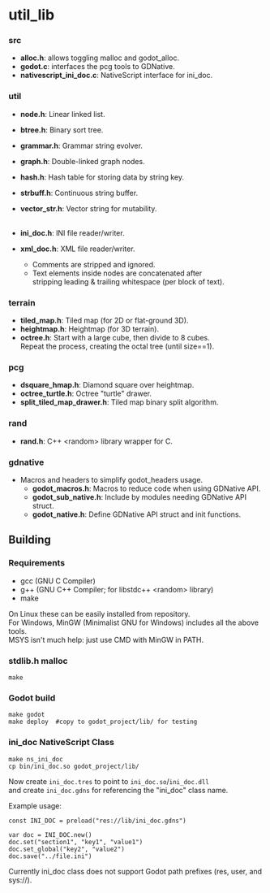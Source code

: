 
# util_lib

### src
- **alloc.h**: allows toggling malloc and godot_alloc.
- **godot.c**: interfaces the pcg tools to GDNative.
- **nativescript_ini_doc.c**: NativeScript interface for ini_doc.

### util
- **node.h**: Linear linked list.
- **btree.h**: Binary sort tree.
- **grammar.h**: Grammar string evolver.
- **graph.h**: Double-linked graph nodes.
- **hash.h**: Hash table for storing data by string key.
- **strbuff.h**: Continuous string buffer.
- **vector_str.h**: Vector string for mutability.  
&nbsp;

- **ini_doc.h**: INI file reader/writer.
- **xml_doc.h**: XML file reader/writer.
	- Comments are stripped and ignored.
	- Text elements inside nodes are concatenated after  
	stripping leading & trailing whitespace (per block of text).

### terrain
- **tiled_map.h**: Tiled map (for 2D or flat-ground 3D).
- **heightmap.h**: Heightmap (for 3D terrain).
- **octree.h**: Start with a large cube, then divide to 8 cubes.  
	Repeat the process, creating the octal tree (until size==1).

### pcg
- **dsquare_hmap.h**: Diamond square over heightmap.
- **octree_turtle.h**: Octree "turtle" drawer.
- **split_tiled_map_drawer.h**: Tiled map binary split algorithm.

### rand
- **rand.h**: C++ &lt;random&gt; library wrapper for C.

### gdnative
- Macros and headers to simplify godot_headers usage.
	- **godot_macros.h**: Macros to reduce code when using GDNative API.
	- **godot_sub_native.h**: Include by modules needing GDNative API struct.
	- **godot_native.h**: Define GDNative API struct and init functions.



## Building
### Requirements
- gcc (GNU C Compiler)
- g++ (GNU C++ Compiler; for libstdc++ &lt;random&gt; library)
- make

On Linux these can be easily installed from repository.  
For Windows, MinGW (Minimalist GNU for Windows) includes all the above tools.  
MSYS isn't much help: just use CMD with MinGW in PATH.

### stdlib.h malloc

    make

### Godot build

    make godot
    make deploy  #copy to godot_project/lib/ for testing

### ini_doc NativeScript Class

    make ns_ini_doc
    cp bin/ini_doc.so godot_project/lib/

Now create `ini_doc.tres` to point to `ini_doc.so`/`ini_doc.dll`  
and create `ini_doc.gdns` for referencing the "ini_doc" class name.

Example usage:

    const INI_DOC = preload("res://lib/ini_doc.gdns")
    
    var doc = INI_DOC.new()
    doc.set("section1", "key1", "value1")
    doc.set_global("key2", "value2")
    doc.save("../file.ini")

Currently ini_doc class does not support Godot path prefixes (res, user, and sys://).



